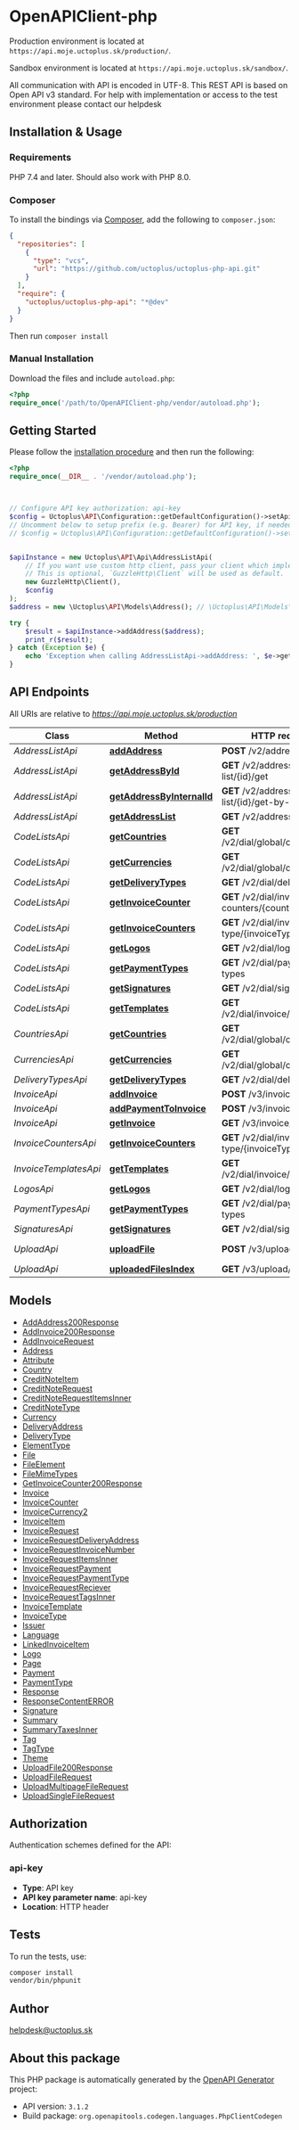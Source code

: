 # OpenAPIClient-php

Production environment is located at `https://api.moje.uctoplus.sk/production/`.

Sandbox environment is located at `https://api.moje.uctoplus.sk/sandbox/`.

All communication with API is encoded in UTF-8. This REST API is based on Open API v3 standard. For help with implementation or access to the test environment please contact our helpdesk


## Installation & Usage

### Requirements

PHP 7.4 and later.
Should also work with PHP 8.0.

### Composer

To install the bindings via [Composer](https://getcomposer.org/), add the following to `composer.json`:

```json
{
  "repositories": [
    {
      "type": "vcs",
      "url": "https://github.com/uctoplus/uctoplus-php-api.git"
    }
  ],
  "require": {
    "uctoplus/uctoplus-php-api": "*@dev"
  }
}
```

Then run `composer install`

### Manual Installation

Download the files and include `autoload.php`:

```php
<?php
require_once('/path/to/OpenAPIClient-php/vendor/autoload.php');
```

## Getting Started

Please follow the [installation procedure](#installation--usage) and then run the following:

```php
<?php
require_once(__DIR__ . '/vendor/autoload.php');



// Configure API key authorization: api-key
$config = Uctoplus\API\Configuration::getDefaultConfiguration()->setApiKey('api-key', 'YOUR_API_KEY');
// Uncomment below to setup prefix (e.g. Bearer) for API key, if needed
// $config = Uctoplus\API\Configuration::getDefaultConfiguration()->setApiKeyPrefix('api-key', 'Bearer');


$apiInstance = new Uctoplus\API\Api\AddressListApi(
    // If you want use custom http client, pass your client which implements `GuzzleHttp\ClientInterface`.
    // This is optional, `GuzzleHttp\Client` will be used as default.
    new GuzzleHttp\Client(),
    $config
);
$address = new \Uctoplus\API\Models\Address(); // \Uctoplus\API\Models\Address | Address

try {
    $result = $apiInstance->addAddress($address);
    print_r($result);
} catch (Exception $e) {
    echo 'Exception when calling AddressListApi->addAddress: ', $e->getMessage(), PHP_EOL;
}

```

## API Endpoints

All URIs are relative to *https://api.moje.uctoplus.sk/production*

Class | Method | HTTP request | Description
------------ | ------------- | ------------- | -------------
*AddressListApi* | [**addAddress**](docs/Api/AddressListApi.md#addaddress) | **POST** /v2/address-list/add | addAddress
*AddressListApi* | [**getAddressById**](docs/Api/AddressListApi.md#getaddressbyid) | **GET** /v2/address-list/{id}/get | getAddressById.
*AddressListApi* | [**getAddressByInternalId**](docs/Api/AddressListApi.md#getaddressbyinternalid) | **GET** /v2/address-list/{id}/get-by-internal-id | getAddressByInternalId.
*AddressListApi* | [**getAddressList**](docs/Api/AddressListApi.md#getaddresslist) | **GET** /v2/address-list | getAddressList
*CodeListsApi* | [**getCountries**](docs/Api/CodeListsApi.md#getcountries) | **GET** /v2/dial/global/countries | getCountries
*CodeListsApi* | [**getCurrencies**](docs/Api/CodeListsApi.md#getcurrencies) | **GET** /v2/dial/global/currencies | getCurrencies
*CodeListsApi* | [**getDeliveryTypes**](docs/Api/CodeListsApi.md#getdeliverytypes) | **GET** /v2/dial/delivery-types | getDeliveryTypes
*CodeListsApi* | [**getInvoiceCounter**](docs/Api/CodeListsApi.md#getinvoicecounter) | **GET** /v2/dial/invoice-counters/{counter} | getInvoiceCounter
*CodeListsApi* | [**getInvoiceCounters**](docs/Api/CodeListsApi.md#getinvoicecounters) | **GET** /v2/dial/invoice-type/{invoiceType}/counters | getInvoiceCounters
*CodeListsApi* | [**getLogos**](docs/Api/CodeListsApi.md#getlogos) | **GET** /v2/dial/logos | getLogos
*CodeListsApi* | [**getPaymentTypes**](docs/Api/CodeListsApi.md#getpaymenttypes) | **GET** /v2/dial/payment-types | getPaymentTypes
*CodeListsApi* | [**getSignatures**](docs/Api/CodeListsApi.md#getsignatures) | **GET** /v2/dial/signatures | getSignatures
*CodeListsApi* | [**getTemplates**](docs/Api/CodeListsApi.md#gettemplates) | **GET** /v2/dial/invoice/templates | getTemplates
*CountriesApi* | [**getCountries**](docs/Api/CountriesApi.md#getcountries) | **GET** /v2/dial/global/countries | getCountries
*CurrenciesApi* | [**getCurrencies**](docs/Api/CurrenciesApi.md#getcurrencies) | **GET** /v2/dial/global/currencies | getCurrencies
*DeliveryTypesApi* | [**getDeliveryTypes**](docs/Api/DeliveryTypesApi.md#getdeliverytypes) | **GET** /v2/dial/delivery-types | getDeliveryTypes
*InvoiceApi* | [**addInvoice**](docs/Api/InvoiceApi.md#addinvoice) | **POST** /v3/invoice/add | addInvoice
*InvoiceApi* | [**addPaymentToInvoice**](docs/Api/InvoiceApi.md#addpaymenttoinvoice) | **POST** /v3/invoice/{id}/pay | addPaymentToInvoice
*InvoiceApi* | [**getInvoice**](docs/Api/InvoiceApi.md#getinvoice) | **GET** /v3/invoice/{id}/get | getInvoice
*InvoiceCountersApi* | [**getInvoiceCounters**](docs/Api/InvoiceCountersApi.md#getinvoicecounters) | **GET** /v2/dial/invoice-type/{invoiceType}/counters | getInvoiceCounters
*InvoiceTemplatesApi* | [**getTemplates**](docs/Api/InvoiceTemplatesApi.md#gettemplates) | **GET** /v2/dial/invoice/templates | getTemplates
*LogosApi* | [**getLogos**](docs/Api/LogosApi.md#getlogos) | **GET** /v2/dial/logos | getLogos
*PaymentTypesApi* | [**getPaymentTypes**](docs/Api/PaymentTypesApi.md#getpaymenttypes) | **GET** /v2/dial/payment-types | getPaymentTypes
*SignaturesApi* | [**getSignatures**](docs/Api/SignaturesApi.md#getsignatures) | **GET** /v2/dial/signatures | getSignatures
*UploadApi* | [**uploadFile**](docs/Api/UploadApi.md#uploadfile) | **POST** /v3/upload/add | Uploading files over RestAPI
*UploadApi* | [**uploadedFilesIndex**](docs/Api/UploadApi.md#uploadedfilesindex) | **GET** /v3/upload/index | uploadFile

## Models

- [AddAddress200Response](docs/Model/AddAddress200Response.md)
- [AddInvoice200Response](docs/Model/AddInvoice200Response.md)
- [AddInvoiceRequest](docs/Model/AddInvoiceRequest.md)
- [Address](docs/Model/Address.md)
- [Attribute](docs/Model/Attribute.md)
- [Country](docs/Model/Country.md)
- [CreditNoteItem](docs/Model/CreditNoteItem.md)
- [CreditNoteRequest](docs/Model/CreditNoteRequest.md)
- [CreditNoteRequestItemsInner](docs/Model/CreditNoteRequestItemsInner.md)
- [CreditNoteType](docs/Model/CreditNoteType.md)
- [Currency](docs/Model/Currency.md)
- [DeliveryAddress](docs/Model/DeliveryAddress.md)
- [DeliveryType](docs/Model/DeliveryType.md)
- [ElementType](docs/Model/ElementType.md)
- [File](docs/Model/File.md)
- [FileElement](docs/Model/FileElement.md)
- [FileMimeTypes](docs/Model/FileMimeTypes.md)
- [GetInvoiceCounter200Response](docs/Model/GetInvoiceCounter200Response.md)
- [Invoice](docs/Model/Invoice.md)
- [InvoiceCounter](docs/Model/InvoiceCounter.md)
- [InvoiceCurrency2](docs/Model/InvoiceCurrency2.md)
- [InvoiceItem](docs/Model/InvoiceItem.md)
- [InvoiceRequest](docs/Model/InvoiceRequest.md)
- [InvoiceRequestDeliveryAddress](docs/Model/InvoiceRequestDeliveryAddress.md)
- [InvoiceRequestInvoiceNumber](docs/Model/InvoiceRequestInvoiceNumber.md)
- [InvoiceRequestItemsInner](docs/Model/InvoiceRequestItemsInner.md)
- [InvoiceRequestPayment](docs/Model/InvoiceRequestPayment.md)
- [InvoiceRequestPaymentType](docs/Model/InvoiceRequestPaymentType.md)
- [InvoiceRequestReciever](docs/Model/InvoiceRequestReciever.md)
- [InvoiceRequestTagsInner](docs/Model/InvoiceRequestTagsInner.md)
- [InvoiceTemplate](docs/Model/InvoiceTemplate.md)
- [InvoiceType](docs/Model/InvoiceType.md)
- [Issuer](docs/Model/Issuer.md)
- [Language](docs/Model/Language.md)
- [LinkedInvoiceItem](docs/Model/LinkedInvoiceItem.md)
- [Logo](docs/Model/Logo.md)
- [Page](docs/Model/Page.md)
- [Payment](docs/Model/Payment.md)
- [PaymentType](docs/Model/PaymentType.md)
- [Response](docs/Model/Response.md)
- [ResponseContentERROR](docs/Model/ResponseContentERROR.md)
- [Signature](docs/Model/Signature.md)
- [Summary](docs/Model/Summary.md)
- [SummaryTaxesInner](docs/Model/SummaryTaxesInner.md)
- [Tag](docs/Model/Tag.md)
- [TagType](docs/Model/TagType.md)
- [Theme](docs/Model/Theme.md)
- [UploadFile200Response](docs/Model/UploadFile200Response.md)
- [UploadFileRequest](docs/Model/UploadFileRequest.md)
- [UploadMultipageFileRequest](docs/Model/UploadMultipageFileRequest.md)
- [UploadSingleFileRequest](docs/Model/UploadSingleFileRequest.md)

## Authorization

Authentication schemes defined for the API:
### api-key

- **Type**: API key
- **API key parameter name**: api-key
- **Location**: HTTP header


## Tests

To run the tests, use:

```bash
composer install
vendor/bin/phpunit
```

## Author

helpdesk@uctoplus.sk

## About this package

This PHP package is automatically generated by the [OpenAPI Generator](https://openapi-generator.tech) project:

- API version: `3.1.2`
- Build package: `org.openapitools.codegen.languages.PhpClientCodegen`
